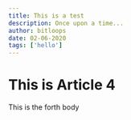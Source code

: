 ```yaml
---
title: This is a test
description: Once upon a time...
author: bitloops
date: 02-06-2020
tags: ['hello']
---
```


# This is Article 4

This is the forth body
